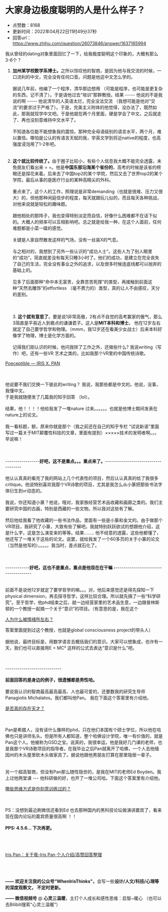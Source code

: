 # 大家身边极度聪明的人是什么样子？
- 点赞数：8168
- 更新时间：2022年04月22日11时49分37秒
- 回答url：https://www.zhihu.com/question/26073846/answer/1637165994
<body>
 <p data-pid="lXF8vnOa">我从曾经的dating对象里面回忆了一下，给我极度聪明这个印象的，大概有那么3-6个？<br></p>
 <ol>
  <li data-pid="m2oPNGEv"><b>加州某学校数学系博士。</b>之所以惊叹他的智商，是因为他与我交流的时候，一口流利的中文，完全没有任何口音。问题是他这中文怎么学的。<br><br>
   据说几年前，他编了一个程序，清华那边想用 （可能是程序，也可能是更复杂的东西，记不清了）。于是请他过去“培训”那群教授。结果 ----- 他说的不是我说的啊 ----- 他说清华的人英语太烂，完全没法交流 （我想可能是他对“交流”的要求过于严格了）。于是，完美主义附体的他觉得，没办法了，既然如此，那我就现学中文吧。于是他就在两个月里面，硬是学会了中文。之后就走了、再也没刻意维持中文水平了。<br><br>
   不知道各位能不能想象我的震惊。那种完全母语级别的语言水平，两个月，难以置信。哪怕是公认的有语言天赋的我，学英文学到将近native的程度，也高强度浸泡用了1-2年吧。<br><br><br></li>
  <li data-pid="Qa7ERbaf"><b>这个就比较传统了。</b>由于圈子比较小，有些个人信息我大概不能完全透露，未免朋友们看出来 = =。他是<b>中国东部沿海某个省份的</b>，高考的时候是该省的榜眼还是探花来着。后来去了中国top2的某个学院，然后又去了世界top2的某个学院，最后从事的是医疗行业的某种高精尖的外科。<br><br>
   重点来了。这个人的工作，照理说是非常demanding（也就是很难、压力又很大）的，但他那种闲庭信步的程度，每天就跟玩儿似的，而且每天各种挑战，对他来说就是轻松的趣味题。<br><br>
   跟他相处的那阵子，我也变得特别淡定而自信，好像什么困难都不在话下似的。大概人的频率可以互相影响吧。总之就是给我一种，在这个人面前，任何难题都是小菜一碟的感觉。<br><br>
   关键是人家自然散发这样的气场，没有一丝装X的气息。<br><br>
   与之相对的，我想到了另外一些认识的“成功人士”。这些人为了别人眼里的“成功”，简直就差没有每天只睡3小时了。他们的成功，是建立在完全丧失了自己的生活，完全没有事业之外的追求，以及很多时候连底线都可以抛弃的基础上的。<br><br>
   见多了后面那种“命中本无富贵，全靠苦苦死撑”的类型，再接触到前面这种“天然去雕饰”的effortless （毫不费力的）类型，真的让人不由感叹，天分的差别。<br><br><br><br>
   3. <b>这个就有意思了</b>。要是说1非常高傲，2有点不自觉的高考赢家的傲气，那么3简直是平易近人到极点的谦谦君子。这人是<b>MIT本科和博士</b>。 他在12岁左右就定了自己要学哲学和物理。（mmm，我12岁还在看美少女战士）后来本科好像学了物理，博士是化学方面的。<br><br>
   记得我们刚认识的时候，他问我除了工作之外，还做些什么? 我说writing（写作）吧，还有一些VR 艺术之类的，比如我那个VR里的中国传统诗歌。</li>
 </ol><a href="https://link.zhihu.com/?target=https%3A//www.irispan.net/poeceptible" data-draft-node="block" data-draft-type="link-card" data-image="https://pic1.zhimg.com/v2-04f4d6c9a08b1095f69e04f5e4c67524_180x120.jpg" data-image-width="1000" data-image-height="547" class=" wrap external" target="_blank" rel="nofollow noreferrer">Poeceptible — IRIS X. PAN</a>
 <p data-pid="EzWwAp_i"><br><br>
  他说要不我们交换一下彼此的writing？ 我说，我那些都是中文的。他说，没事，我懂中文。<br>
  于是我就随便发了几篇我的知乎回答 （lol）。<br><br>
  结果，他！！！！他给我发了一堆nature 过来。。。。。。也就是他博士期间发表在nature上的论文。<br><br>
  我一看标题，额，原来你就是那个（我之前还在自己的知乎专栏 “试说新语”里面写过一篇关于MIT颠覆性科技的文章，里面有提到）×××××技术的发明者啊。。。早说嘛！<br><br><br><br>
  -----------------<b>好吧，这不是重点。。。重点来了。</b>------------------------------------<br><br>
  他认认真真的看完了我的网站上几个代表性的项目，然后认认真真的给了我很多critique。他说特别喜欢我那个VR诗歌的项目，尤其是我怎么从小篆把那些书法字体衍生到vr动态的。<br><br>
  我说，你还知道小篆？他说，哦对，我家族经营艺术品收藏和画廊之类的。我们主要研究中国的古画，特别是西藏的一些文物。所以我对这些有了解。<br><br>
  然后他给我看了他收藏的一些书法作品，里面有一些是小篆和金文的。由于做那个VR项目，我研究了小篆，大致有些了解吧。我就特别跃跃欲试的想跟他介绍，这是什么字，这是怎么演变来的等等。结果........ 他不经意的透露，这些他都懂了，他还写了一堆关于这些的论文。说罢，就给我发了一个60多页的关于小篆的论文（当然是他写的）。。。。。我当时，差点就石化了。<br><br><br><br>
  ------------<b>好吧，这也不是重点，重点是他现在在干嘛 -</b>------------------------------------<br><br><br>
  前面不是说他12岁就定了要学哲学的嘛。。。对，他后来感觉还是得先探知一下physical dimension，再去探寻哲学，这样比较合理。所以就先搞了一些“科学研究”。至于哲学，他phd结束之后，就一边经营家里的艺术品生意，一边跟普林斯顿的一个教授一起搞一个关于“意识”的项目。（有意思的是，我在这个</p><a href="https://www.zhihu.com/question/20611881/answer/1668860033" data-draft-node="block" data-draft-type="link-card" data-image="https://pic4.zhimg.com/v2-faa52646044c7ee223d8e6a3a4a5d713_180x120.jpg" data-image-width="1588" data-image-height="868" class="internal">人为什么被情绪所左右？</a>
 <p data-pid="osMXH8L6">答案里面提到过这个教授，也就是global consciousness project的带头人）<br><br>
  据他说，最终目标是，用数学语言去概括我们的意识。大家可以想象成，也许有一天，我们也可以直接用E = MC² 这样的公式去表达“意识是什么”吧。<br><br></p>
 <p data-pid="d_etkWfB"><br>
  ----------------------------<br><br><b>前面回答的是身边的例子，很遗憾都是男性哈。</b><br><br>
  要说我认识的智商最高最高最高、人也最可爱的，还要数我的研究生导师Panagiotis Michalatos。我们都叫他Pan。 我在下面这个答案里有介绍他。</p><a href="https://www.zhihu.com/question/34054445/answer/446806457" data-draft-node="block" data-draft-type="link-card" data-image="https://pic2.zhimg.com/v2-a364a6fe3a26a3bb13bd136e145e19a1_180x120.jpg" data-image-width="4032" data-image-height="3024" class="internal">是否真的存在天才？</a>
 <p data-pid="WtbPjLog"><br><br>
  Pan是希腊人，没有读什么像样的phd，只在他们本国有个硕士学位，所以他在哈佛也只是讲师名头。但是所有人都知道，整个哈佛设计学院，唯一有价值的，就是Pan这个人。他被称为GSD之宝。说真的，我很幸运，他是我好几门课的老师，也是我那个VR诗歌项目的指导者。在我毕业之后Pan就离开了哈佛，一个人去他缅因州的木头屋里砍木头做家具了。据说他跟他男朋友打算在那里隐居一辈子。<br><br><br>
  另一个超高智商，但没有Pan那么随性隐世的，是我在MIT的老师Ed Boyden。我上过他两堂课 --- 他科研做的好，也开了一堆公司哈。下面这个答案里有介绍他。<br></p><a href="https://www.zhihu.com/question/23913984/answer/748002225" data-draft-node="block" data-draft-type="link-card" data-image="https://pic4.zhimg.com/v2-7f40bb58bb4c16e5179eb9c5f99d4cef_180x120.jpg" data-image-width="798" data-image-height="420" class="internal">哪些思维方式是你刻意训练过的？</a>
 <p data-pid="B6a6s5T8"><br><br>
  PS：没想到最近刷微信还看到Ed 也去那种国内的黑科技论坛做演讲嘉宾了，看来现在国内论坛的嘉宾质量很高啊 ！！<br><br><b>PPS: 4.5.6... 下次再更。</b><br><br><br><br></p><a href="https://zhuanlan.zhihu.com/p/502815862" data-draft-node="block" data-draft-type="link-card" data-image="https://pic2.zhimg.com/v2-9c0a34deb89276c6dc90e2db57bb1f45_180x120.jpg" data-image-width="1080" data-image-height="748" class="internal">Iris Pan：关于我-Iris Pan 个人介绍/高赞回答整理</a>
 <p data-pid="lx_hEIek"><br><br><br><b>—— 欢迎关注我的公众号“WhenIrisThinks"，</b>会写一些<b>设计/人文/科技/心理等的深度观察文， 不定时更新。</b></p>
 <p data-pid="me53iJan"><b>—— 微信视频号</b> @ <b>心灵三温暖</b>，主打个人成长和感性思维：启智~暖心 （也可以去Bilibili搜索“心灵三温暖”）</p>
</body>